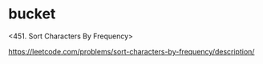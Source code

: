 # bucket

<451. Sort Characters By Frequency>

<https://leetcode.com/problems/sort-characters-by-frequency/description/>
